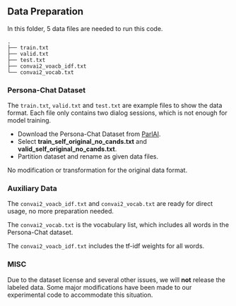 ## Data Preparation

In this folder, 5 data files are needed to run this code.

```
.
├── train.txt
├── valid.txt
├── test.txt
├── convai2_voacb_idf.txt
└── convai2_vocab.txt
```

### Persona-Chat Dataset
The `train.txt`, `valid.txt` and `test.txt` are example files to show the data format. Each file only contains two dialog sessions, which is not enough for model training.

* Download the Persona-Chat Dataset from [ParlAI](https://github.com/facebookresearch/ParlAI/tree/master/parlai/tasks/convai2).
* Select **train\_self_original\_no\_cands.txt**
and
**valid\_self\_original\_no\_cands.txt**.
* Partition dataset and rename as given data files.

No modification or transformation for the original data format.


### Auxiliary Data
The `convai2_voacb_idf.txt` and `convai2_vocab.txt` are ready for direct usage, no more preparation needed.

The `convai2_vocab.txt` is the vocabulary list, which includes all words in the Persona-Chat dataset.

The `convai2_voacb_idf.txt` includes the tf-idf weights for all words.


### MISC
Due to the dataset license and several other issues, we will **not** release the labeled data. Some major modifications have been made to our experimental code to accommodate this situation.
